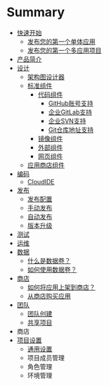 # Summary

* [快速开始](README.md)
  * [发布您的第一个单体应用](fa-bu-nin-de-di-yi-ge-dan-ti-ying-yong.md)
  * [发布您的第一个多应用项目](fa-bu-nin-de-di-yi-ge-duo-ying-yong-xiang-mu.md)
* [产品简介](chapter1.md)
* [设计](she-ji.md)
  * [架构图设计器](she-ji/jia-gou-tu-she-ji.md)
  * [标准组件](she-ji/biao-zhun-zu-jian.md)
    * [代码组件](she-ji/dai-ma-zu-jian.md)
      * [GitHub账号支持](bang-ding-github.md)
      * [企业GitLab支持](bang-ding-qi-ye-gitlab.md)
      * [企业SVN支持](qi-ye-svn-zhi-chi.md)
      * [Git仓库地址支持](gitcang-ku-di-zhi-zhi-chi.md)
    * [镜像组件](she-ji/jing-xiang-zu-jian.md)
    * [外部组件](she-ji/wai-bu-zu-jian.md)
    * [网页组件](she-ji/wang-ye-zu-jian.md)
  * [应用商店组件](she-ji/ying-yong-shang-dian-zu-jian.md)
* [编码](bian-ma.md)
  * [CloudIDE](bian-ma/cloudide.md)
* [发布](fa-bu.md)
  * [发布配置](fa-bu/fa-bu-pei-zhi.md)
  * [手动发布](fa-bu/shou-dong-fa-bu.md)
  * [自动发布](fa-bu/zi-dong-fa-bu.md)
  * [版本升级](fa-bu/ban-ben-sheng-ji.md)
* [测试](ce-shi.md)
* [运维](yun-wei.md)
* [数据](shu-ju.md)
  * [什么是数据卷？](shu-ju/shi-yao-shi-shu-ju-juan-ff1f.md)
  * [如何使用数据卷？](shu-ju/shu-ju-juan-cao-zuo.md)
* [商店](shang-dian.md)
  * [如何将应用上架到商店？](shang-dian/ru-he-jiang-ying-yong-shang-jia-dao-shang-dian-ff1f.md)
  * [从商店购买应用](shang-dian/cong-shang-dian-gou-mai-ying-yong.md)
* [团队](tuan-dui.md)
  * [团队创建](tuan-dui-guan-li/tuan-dui-chuang-jian.md)
  * [共享项目](tuan-dui-guan-li/fen-xiang-xiang-mu.md)
* 商店
* [项目设置](she-zhi.md)
  * [通用设置](she-zhi/tong-yong-she-zhi.md)
  * 项目成员管理
  * 角色管理
  * 环境管理

